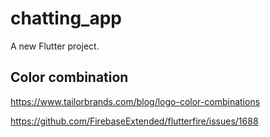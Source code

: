 # chatting_app

A new Flutter project.

## Color combination
https://www.tailorbrands.com/blog/logo-color-combinations


https://github.com/FirebaseExtended/flutterfire/issues/1688